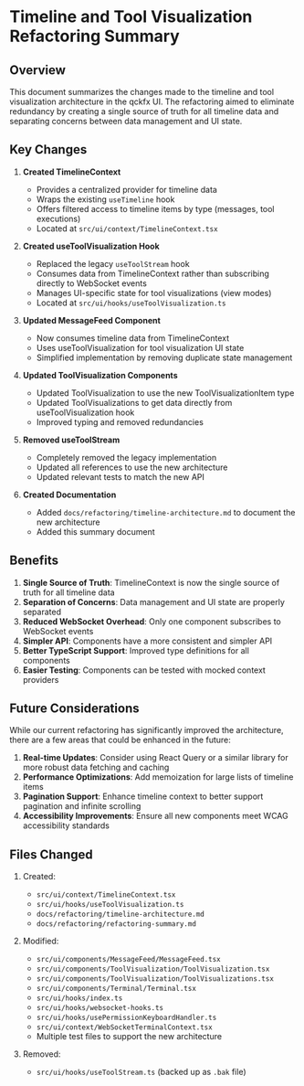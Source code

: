 # Timeline and Tool Visualization Refactoring Summary

## Overview

This document summarizes the changes made to the timeline and tool visualization architecture in the qckfx UI. The refactoring aimed to eliminate redundancy by creating a single source of truth for all timeline data and separating concerns between data management and UI state.

## Key Changes

1. **Created TimelineContext**
   - Provides a centralized provider for timeline data
   - Wraps the existing `useTimeline` hook
   - Offers filtered access to timeline items by type (messages, tool executions)
   - Located at `src/ui/context/TimelineContext.tsx`

2. **Created useToolVisualization Hook**
   - Replaced the legacy `useToolStream` hook
   - Consumes data from TimelineContext rather than subscribing directly to WebSocket events
   - Manages UI-specific state for tool visualizations (view modes)
   - Located at `src/ui/hooks/useToolVisualization.ts`

3. **Updated MessageFeed Component**
   - Now consumes timeline data from TimelineContext
   - Uses useToolVisualization for tool visualization UI state
   - Simplified implementation by removing duplicate state management

4. **Updated ToolVisualization Components**
   - Updated ToolVisualization to use the new ToolVisualizationItem type
   - Updated ToolVisualizations to get data directly from useToolVisualization hook
   - Improved typing and removed redundancies

5. **Removed useToolStream**
   - Completely removed the legacy implementation
   - Updated all references to use the new architecture
   - Updated relevant tests to match the new API

6. **Created Documentation**
   - Added `docs/refactoring/timeline-architecture.md` to document the new architecture
   - Added this summary document

## Benefits

1. **Single Source of Truth**: TimelineContext is now the single source of truth for all timeline data
2. **Separation of Concerns**: Data management and UI state are properly separated
3. **Reduced WebSocket Overhead**: Only one component subscribes to WebSocket events
4. **Simpler API**: Components have a more consistent and simpler API
5. **Better TypeScript Support**: Improved type definitions for all components
6. **Easier Testing**: Components can be tested with mocked context providers

## Future Considerations

While our current refactoring has significantly improved the architecture, there are a few areas that could be enhanced in the future:

1. **Real-time Updates**: Consider using React Query or a similar library for more robust data fetching and caching
2. **Performance Optimizations**: Add memoization for large lists of timeline items
3. **Pagination Support**: Enhance timeline context to better support pagination and infinite scrolling
4. **Accessibility Improvements**: Ensure all new components meet WCAG accessibility standards

## Files Changed

1. Created:
   - `src/ui/context/TimelineContext.tsx`
   - `src/ui/hooks/useToolVisualization.ts`
   - `docs/refactoring/timeline-architecture.md`
   - `docs/refactoring/refactoring-summary.md`

2. Modified:
   - `src/ui/components/MessageFeed/MessageFeed.tsx`
   - `src/ui/components/ToolVisualization/ToolVisualization.tsx`
   - `src/ui/components/ToolVisualization/ToolVisualizations.tsx`
   - `src/ui/components/Terminal/Terminal.tsx`
   - `src/ui/hooks/index.ts`
   - `src/ui/hooks/websocket-hooks.ts`
   - `src/ui/hooks/usePermissionKeyboardHandler.ts`
   - `src/ui/context/WebSocketTerminalContext.tsx`
   - Multiple test files to support the new architecture

3. Removed:
   - `src/ui/hooks/useToolStream.ts` (backed up as `.bak` file)